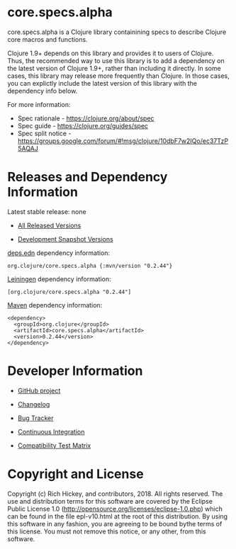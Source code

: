 core.specs.alpha
========================================

core.specs.alpha is a Clojure library containining specs to describe Clojure core macros and functions.

Clojure 1.9+ depends on this library and provides it to users of Clojure. Thus, the recommended way to use this library is to add a dependency on the latest version of Clojure 1.9+, rather than including it directly. In some cases, this library may release more frequently than Clojure. In those cases, you can explictly include the latest version of this library with the dependency info below.

For more information:

* Spec rationale - https://clojure.org/about/spec
* Spec guide - https://clojure.org/guides/spec
* Spec split notice - https://groups.google.com/forum/#!msg/clojure/10dbF7w2IQo/ec37TzP5AQAJ

Releases and Dependency Information
========================================

Latest stable release: none

* [All Released Versions](http://search.maven.org/#search%7Cgav%7C1%7Cg%3A%22org.clojure%22%20AND%20a%3A%22core.specs.alpha%22)

* [Development Snapshot Versions](https://oss.sonatype.org/index.html#nexus-search;gav~org.clojure~core.specs.alpha~~~)

[deps.edn](https://clojure.org/guides/deps_and_cli) dependency information:

    org.clojure/core.specs.alpha {:mvn/version "0.2.44"}

[Leiningen](https://github.com/technomancy/leiningen) dependency information:

    [org.clojure/core.specs.alpha "0.2.44"]

[Maven](http://maven.apache.org/) dependency information:

    <dependency>
      <groupId>org.clojure</groupId>
      <artifactId>core.specs.alpha</artifactId>
      <version>0.2.44</version>
    </dependency>

Developer Information
========================================

* [GitHub project](https://github.com/clojure/core.specs.alpha)

* [Changelog](https://github.com/clojure/core.specs.alpha/blob/master/CHANGES.md)

* [Bug Tracker](http://dev.clojure.org/jira/browse/CLJ)

* [Continuous Integration](http://build.clojure.org/job/core.specs.alpha/)

* [Compatibility Test Matrix](http://build.clojure.org/job/core.specs.alpha-test-matrix/)


Copyright and License
========================================

Copyright (c) Rich Hickey, and contributors, 2018. All rights reserved.  The use and distribution terms for this software are covered by the Eclipse Public License 1.0 (http://opensource.org/licenses/eclipse-1.0.php) which can be found in the file epl-v10.html at the root of this distribution. By using this software in any fashion, you are agreeing to be bound bythe terms of this license.  You must not remove this notice, or any other, from this software.
